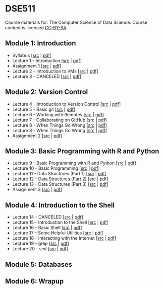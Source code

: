 # DSE511

Course materials for: The Computer Science of Data Science. Course content is licensed [CC-BY-SA](LICENSE).


## Module 1: Introduction
* Syllabus [[src](syllabus/syllabus.Rmd) | [pdf](syllabus/syllabus.pdf)]
* Lecture 1 - Introduction [[src](slides/lecture01.Rmd) | [pdf](slides/lecture01.pdf)]
* Assignment 1 [[src](assignments/assignment1.Rmd) | [pdf](assignments/assignment1.pdf)]
* Lecture 2 - Introduction to VMs [[src](slides/lecture02.Rmd) | [pdf](slides/lecture02.pdf)]
* Lecture 3 - CANCELED [[src](slides/lecture03.Rmd) | [pdf](slides/lecture03.pdf)]


## Module 2: Version Control
* Lecture 4 - Introduction to Version Control [[src](slides/lecture04.Rmd) | [pdf](slides/lecture04.pdf)]
* Lecture 5 - Basic git [[src](slides/lecture05.Rmd) | [pdf](slides/lecture05.pdf)]
* Lecture 6 - Working with Remotes [[src](slides/lecture06.Rmd) | [pdf](slides/lecture06.pdf)]
* Lecture 7 - Collaborating on GitHub [[src](slides/lecture07.Rmd) | [pdf](slides/lecture07.pdf)]
* Lecture 8 - When Things Go Wrong [[src](slides/lecture08.Rmd) | [pdf](slides/lecture08.pdf)]
* Lecture 8 - When Things Go Wrong [[src](slides/lecture08.Rmd) | [pdf](slides/lecture08.pdf)]
* Assignment 2 [[src](assignments/assignment2.Rmd) | [pdf](assignments/assignment2.pdf)]


## Module 3: Basic Programming with R and Python
* Lecture 9 - Basic Programming with R and Python [[src](slides/lecture09.Rmd) | [pdf](slides/lecture09.pdf)]
* Lecture 10 - Basic Programming [[src](slides/lecture10.Rmd) | [pdf](slides/lecture10.pdf)]
* Lecture 11 - Data Structures (Part 1) [[src](slides/lecture11.Rmd) | [pdf](slides/lecture11.pdf)]
* Lecture 12 - Data Structures (Part 2) [[src](slides/lecture12.Rmd) | [pdf](slides/lecture12.pdf)]
* Lecture 13 - Data Structures (Part 3) [[src](slides/lecture13.Rmd) | [pdf](slides/lecture13.pdf)]
* Assignment 3 [[src](assignments/assignment3.Rmd) | [pdf](assignments/assignment3.pdf)]


## Module 4: Introduction to the Shell
* Lecture 14 - CANCELED [[src](slides/lecture14.Rmd) | [pdf](slides/lecture14.pdf)]
* Lecture 15 - Introduction to the Shell [[src](slides/lecture15.Rmd) | [pdf](slides/lecture15.pdf)]
* Lecture 16 - Basic Shell [[src](slides/lecture16.Rmd) | [pdf](slides/lecture16.pdf)]
* Lecture 17 - Some Helpful Utilities [[src](slides/lecture17.Rmd) | [pdf](slides/lecture17.pdf)]
* Lecture 18 - Interacting with the
Internet [[src](slides/lecture18.Rmd) | [pdf](slides/lecture18.pdf)]
* Lecture 19 - grep [[src](slides/lecture19.Rmd) | [pdf](slides/lecture19.pdf)]
* Lecture 20 - sed [[src](slides/lecture20.Rmd) | [pdf](slides/lecture20.pdf)]

## Module 5: Databases


## Module 6: Wrapup
